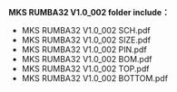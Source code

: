 **MKS RUMBA32 V1.0_002 folder include：**<br>
+ MKS RUMBA32 V1.0_002 SCH.pdf<br>
+ MKS RUMBA32 V1.0_002 SIZE.pdf<br>
+ MKS RUMBA32 V1.0_002 PIN.pdf<br>
+ MKS RUMBA32 V1.0_002 BOM.pdf<br>
+ MKS RUMBA32 V1.0_002 TOP.pdf<br>
+ MKS RUMBA32 V1.0_002 BOTTOM.pdf<br>
